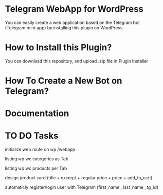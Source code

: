 # Telegram WebApp for WordPress
You can easily create a web application based on the Telegram bot (Telegram mini-app) by installing this plugin on WordPress.

# How to Install this Plugin?
You can download this repository, and upload .zip file in Plugin Installer

# How To Create a New Bot on Telegram?


# Documentation




# TO DO Tasks
initialize web route on wp /webapp

listing wp wc categories as Tab

listing wp wc products per Tab

design product card (title + excerpt + regular price + price + add_to_cart)

automaticly register/login user with Telegram (first_name , last_name , tg_id)
